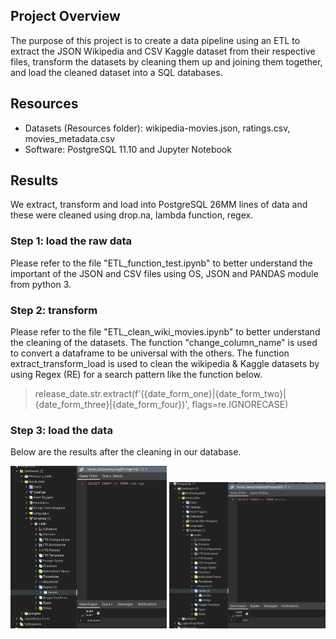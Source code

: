 ## Project Overview

The purpose of this project is to create a data pipeline using an ETL to extract the JSON Wikipedia and CSV Kaggle dataset from their respective files, transform the datasets by cleaning them up and joining them together, and load the cleaned dataset into a SQL databases.

## Resources

- Datasets (Resources folder): wikipedia-movies.json, ratings.csv, movies_metadata.csv
- Software: PostgreSQL 11.10 and Jupyter Notebook

## Results

We extract, transform and load into PostgreSQL 26MM lines of data and these were cleaned using drop.na, lambda function, regex.

### Step 1: load the raw data

Please refer to the file "ETL_function_test.ipynb" to better understand the important of the JSON and CSV files using OS, JSON and PANDAS module from python 3.

### Step 2: transform

Please refer to the file "ETL_clean_wiki_movies.ipynb" to better understand the cleaning of the datasets. The function "change_column_name" is used to convert a dataframe to be universal with the others. The function extract_transform_load is used to clean the wikipedia & Kaggle datasets by using Regex (RE) for a search pattern like the function below.

> release_date.str.extract(f'({date_form_one}|{date_form_two}|{date_form_three}|{date_form_four})', flags=re.IGNORECASE)

### Step 3: load the data

Below are the results after the cleaning in our database.

<img src="https://github.com/poboisvert/Movies-ETL/blob/main/Resources/movies_query.png?raw=true" width="250" />
<img src="https://github.com/poboisvert/Movies-ETL/blob/main/Resources/ratings_query.png?raw=true" width="250" />
